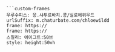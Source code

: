 
```쿠스통-프라메스
```custom-frames
우루수피스: 응.샤투르바치.콩/실로에위우드
urlSuffix: m.chaturbate.com/chloewildd
frame: https://
frame: https://
스칠리: 에이그트:50브
style: height:50vh
```
```


